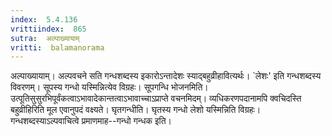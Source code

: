 ```yaml
---
index:  5.4.136
vrittiindex:  865
sutra:  अल्पाख्यायाम्
vritti:  balamanorama 
---
```


अल्पाख्यायाम्। अल्पवचने सति गन्धशब्दस्य इकारोऽन्तादेशः स्याद्बहुव्रीहावित्यर्थः। `लेशः' इति गन्धशब्दस्य विवरणम्। सूपस्य गन्धो यस्मिन्नित्येव विग्रहः। सूपगन्धि भोजनमिति। उत्पूतिसुसुरभिपूर्वंकत्वाऽभावादेकान्तत्वाऽभावाच्चाऽप्राप्ते वचनमिदम्। व्यधिकरणपदानामपि क्वचिदस्ति बहुव्रीहिरिति मूल एवानुपदं वक्ष्यते। घृतगन्धीति। घृतस्य गन्धो लेशो यस्मिन्निति विग्रहः। गन्धशब्दस्याऽल्पवाचित्वे प्रमाणमाह--गन्धो गन्धक इति। 


